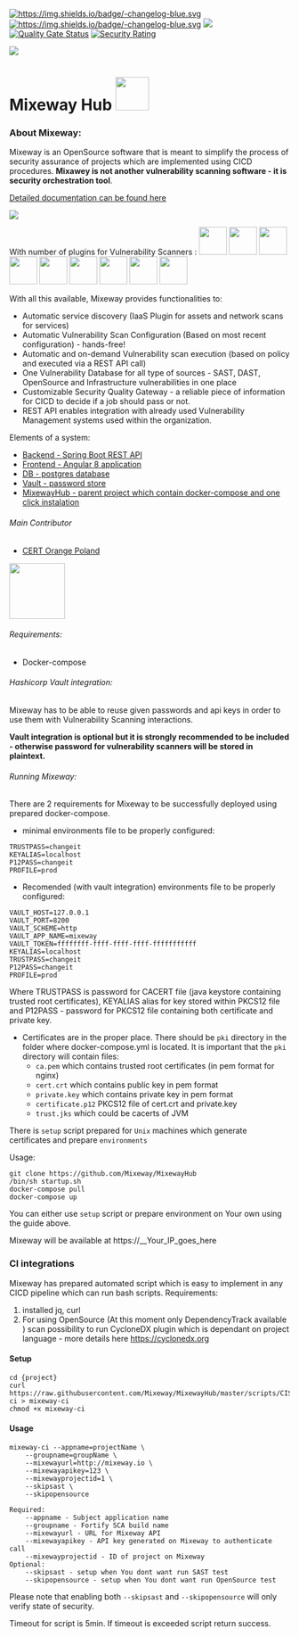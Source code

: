 <a href="https://github.com/Mixeway/MixewayHub/blob/master/releasenote.md"><img src="https://img.shields.io/badge/version-1.4.0-blue" alt="https://img.shields.io/badge/-changelog-blue.svg" data-canonical-src="https://img.shields.io/badge/-changelog-blue.svg" style="max-width:100%;"></a>
<a href="hub.docker.comd"><img src="https://img.shields.io/docker/pulls/mixeway/backend?logo=Mixeway&style=plastic" alt="https://img.shields.io/badge/-changelog-blue.svg" data-canonical-src="https://img.shields.io/badge/-changelog-blue.svg" style="max-width:100%;"></a>
![](https://github.com/Mixeway/MixewayBackend/workflows/Deploy%20prod%20version/badge.svg?branch=master)
[![Quality Gate Status](https://sonarcloud.io/api/project_badges/measure?project=Mixeway_MixewayBackend&metric=alert_status)](https://sonarcloud.io/dashboard?id=Mixeway_MixewayBackend)
[![Security Rating](https://sonarcloud.io/api/project_badges/measure?project=Mixeway_MixewayBackend&metric=security_rating)](https://sonarcloud.io/dashboard?id=Mixeway_MixewayBackend)

<img src="https://mixeway.github.io/img/mixewaybadge.png">

# Mixeway Hub <img src="https://mixeway.github.io/img/logo_dashboard.png" height="60px">

### About Mixeway:
Mixeway is an OpenSource software that is meant to simplify the process of security assurance of projects which are implemented using CICD procedures. **Mixawey is not another vulnerability scanning
software - it is security orchestration tool**.

<a href="https://mixeway.github.io">Detailed documentation can be found here</a>


<img src="https://mixeway.github.io/img/createproject.gif">


With number of plugins for Vulnerability Scanners :
<img src="https://mixeway.github.io/img/nessus.png" height="50px">
<img src="https://mixeway.github.io/img/openvas.jpg" height="50px">
<img src="https://mixeway.github.io/img/acunetix.jpg" height="50px">
<img src="https://mixeway.github.io/img/fortify.jpg" height="50px">
<img src="https://mixeway.github.io/img/deptrack.png" height="50px">
<img src="https://mixeway.github.io/img/cis.png" height="50px">
<img src="https://mixeway.github.io/img/jenkins.jpg" height="50px">
<img src="https://mixeway.github.io/img/jira.jpg" height="50px">
<img src="https://www.checkmarx.com/wp-content/uploads/2019/10/Checkmarx-logo-2019-horizontal-4.png" height="50px">

With all this available, Mixeway provides functionalities to:
- Automatic service discovery (IaaS Plugin for assets and network scans for services)
- Automatic Vulnerability Scan Configuration (Based on most recent configuration) - hands-free!
- Automatic and on-demand Vulnerability scan execution (based on policy and executed via a REST API call)
- One Vulnerability Database for all type of sources - SAST, DAST, OpenSource and Infrastructure vulnerabilities in one place
- Customizable Security Quality Gateway - a reliable piece of information for CICD to decide if a job should pass or not.
- REST API enables integration with already used Vulnerability Management systems used within the organization.

Elements of a system:
- <a href="https://github.com/Mixeway/MixewayBackend">Backend - Spring Boot REST API</a>
- <a href="https://github.com/Mixeway/MixewayFrontend">Frontend - Angular 8 application </a>
- <a href="https://hub.docker.com/_/postgres">DB - postgres database</a>
- <a href="https://www.vaultproject.io/">Vault - password store</a>
- <a href="https://github.com/Mixeway/MixewayHub">MixewayHub - parent project which contain docker-compose and one click instalation </a>

###### Main Contributor
- <a href="https://cert.orange.pl">CERT Orange Poland</a> 
<img src="https://upload.wikimedia.org/wikipedia/commons/thumb/c/c8/Orange_logo.svg/599px-Orange_logo.svg.png" height="100px">

###### Requirements:
- Docker-compose

###### Hashicorp Vault integration:
Mixeway has to be able to reuse given passwords and api keys in order to use them with Vulnerability Scanning interactions.

**Vault integration is optional but it is strongly recommended to be included - otherwise password for vulnerability scanners will
be stored in plaintext.**


###### Running Mixeway:
There are 2 requirements for Mixeway to be successfully deployed using prepared docker-compose.
- minimal environments file to be properly configured:
```
TRUSTPASS=changeit
KEYALIAS=localhost
P12PASS=changeit
PROFILE=prod
```
- Recomended (with vault integration) environments file to be properly configured:
```
VAULT_HOST=127.0.0.1
VAULT_PORT=8200
VAULT_SCHEME=http
VAULT_APP_NAME=mixeway
VAULT_TOKEN=ffffffff-ffff-ffff-ffff-fffffffffff
KEYALIAS=localhost
TRUSTPASS=changeit
P12PASS=changeit
PROFILE=prod
```
Where TRUSTPASS is password for CACERT file (java keystore containing trusted root certificates), KEYALIAS alias for key stored within PKCS12 file and P12PASS - password for PKCS12 file containing both certificate and private key.
- Certificates are in the proper place. There should be `pki` directory in the folder where docker-compose.yml is located. It is important that the `pki` directory will contain files:
  - `ca.pem` which contains trusted root certificates (in pem format for nginx)
  - `cert.crt` which contains public key in pem format
  - `private.key` which contains private key in pem format
  - `certificate.p12` PKCS12 file of cert.crt and private.key
  - `trust.jks` which could be cacerts of JVM 
  
There is `setup` script prepared for `Unix` machines which generate certificates and prepare `environments`

Usage:
```
git clone https://github.com/Mixeway/MixewayHub
/bin/sh startup.sh
docker-compose pull
docker-compose up
```

You can either use `setup` script or prepare environment on Your own using the guide above.

Mixeway will be available at https://__Your_IP_goes_here

### CI integrations
Mixeway has prepared automated script which is easy to implement in any CICD pipeline which can run bash scripts.
Requirements:
1. installed jq, curl
2. For using OpenSource (At this moment only DependencyTrack available ) scan possibility to run CycloneDX plugin which is dependant on project language - more details here
https://cyclonedx.org

#### Setup
```
cd {project}
curl https://raw.githubusercontent.com/Mixeway/MixewayHub/master/scripts/CIScripts/mixeway-ci > mixeway-ci
chmod +x mixeway-ci
```

#### Usage
```
mixeway-ci --appname=projectName \
    --groupname=groupName \
    --mixewayurl=http://mixeway.io \
    --mixewayapikey=123 \
    --mixewayprojectid=1 \
    --skipsast \
    --skipopensource

Required:
    --appname - Subject application name
    --groupname - Fortify SCA build name
    --mixewayurl - URL for Mixeway API
    --mixewayapikey - API key generated on Mixeway to authenticate call
    --mixewayprojectid - ID of project on Mixeway
Optional:
    --skipsast - setup when You dont want run SAST test
    --skipopensource - setup when You dont want run OpenSource test
```

Please note that enabling both `--skipsast` and `--skipopensource` will only verify state of security.

Timeout for script is 5min. If timeout is exceeded script return success.